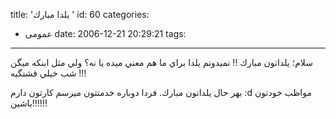 title: 'يلدا مبارك '
id: 60
categories:
  - عمومی
date: 2006-12-21 20:29:21
tags:
---

سلام؛ يلداتون مبارك !‌‌!‌
نميدونم يلدا براي ما هم معني ميده يا نه؟
ولي مثل اينكه ميگن شب خيلي قشنگيه !‌!‌!

بهر حال يلداتون مبارك. فردا دوباره خدمتتون ميرسم كارتون دارم :d
مواظب خودتون باشين!!!!‌!!